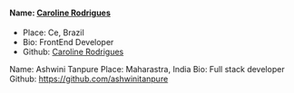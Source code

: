 #### Name: [Caroline Rodrigues](https://github.com/caroline-rodrigues)
- Place: Ce, Brazil
- Bio: FrontEnd Developer
- Github: [Caroline Rodrigues](https://github.com/caroline-rodrigues)


Name: Ashwini Tanpure
Place: Maharastra, India
Bio: Full stack developer
Github: https://github.com/ashwinitanpure
